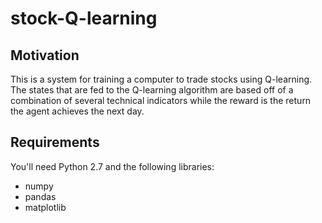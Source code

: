 # stock-Q-learning

## Motivation

This is a system for training a computer to trade stocks using Q-learning.  The states that are fed to the Q-learning algorithm are based off of a combination of several technical indicators while the reward is the return the agent achieves the next day.

## Requirements

You'll need Python 2.7 and the following libraries:

- numpy
- pandas
- matplotlib

